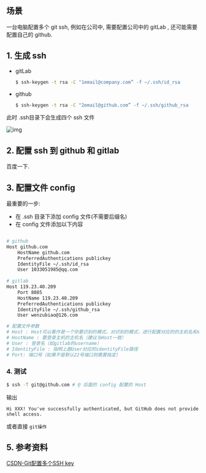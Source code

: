## 场景

一台电脑配置多个 git ssh, 例如在公司中, 需要配置公司中的 gitLab , 还可能需要配置自己的 github.

## 1. 生成 ssh

* gitLab

  ```bash
  $ ssh-keygen -t rsa -C "1email@company.com” -f ~/.ssh/id_rsa
  ```

* github

  ```bash
  $ ssh-keygen -t rsa -C "2email@github.com” -f ~/.ssh/github_rsa
  ```

此时 .ssh目录下会生成四个 ssh 文件

 ![img](https://img-blog.csdn.net/2018061308490842?watermark/2/text/aHR0cHM6Ly9ibG9nLmNzZG4ubmV0L2hhbzQ5NTQzMDc1OQ==/font/5a6L5L2T/fontsize/400/fill/I0JBQkFCMA==/dissolve/70) 



## 2. 配置 ssh 到 github 和 gitlab

百度一下.



## 3. 配置文件 config 

最重要的一步:

* 在 .ssh 目录下添加 config 文件(不需要后缀名)
* 在 config 文件添加以下内容

```bash

# github
Host github.com
    HostName github.com
    PreferredAuthentications publickey
    IdentityFile ~/.ssh/id_rsa
    User 1033051985@qq.com
 
# gitlab
Host 119.23.40.209
    Port 8085
    HostName 119.23.40.209
    PreferredAuthentications publickey
    IdentityFile ~/.ssh/github_rsa
    User wenzubiao@126.com

# 配置文件参数
# Host : Host可以看作是一个你要识别的模式，对识别的模式，进行配置对应的的主机名和ssh文件（可以直接填写ip地址）
# HostName : 要登录主机的主机名（建议与Host一致）
# User : 登录名（如gitlab的username）
# IdentityFile : 指明上面User对应的identityFile路径
# Port: 端口号（如果不是默认22号端口则需要指定）
```



### 4. 测试

```bash
$ ssh -T git@github.com # @ 后面的 config 配置的 Host
```

输出

`Hi XXX! You've successfully authenticated, but GitHub does not provide shell access.`

或者直接 `git操作`



## 5. 参考资料

[CSDN-Git配置多个SSH key](https://blog.csdn.net/hao495430759/article/details/80673568)
